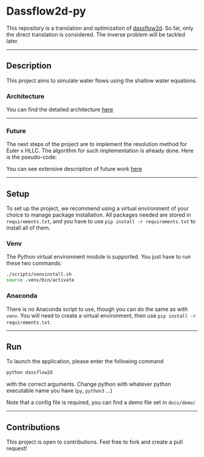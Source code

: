 # Dassflow2d-py

This repository is a translation and optimization of [dassflow2d](https://github.com/DassHydro/dassflow2d).
So far, only the direct translation is considered. The inverse problem will be tackled later.

---

## Description
This project aims to simulate water flows using the shallow water equations.

### Architecture

You can find the detailed architecture [here](docs/markdown/architecture.md)

---

### Future
The next steps of the project are to implement the resolution method for Euler x HLLC.
The algorithm for such implementation is already done. Here is the pseudo-code:

You can see extensive description of future work [here](docs/markdown/todo.md)

---

## Setup
To set up the project, we recommend using a virtual environment of your choice to manage package installation.
All packages needed are stored in `requirements.txt`, and you have to use `pip install -r requirements.txt` to install all of them.

### Venv
The Python virtual environment module is supported. You just have to run these two commands:
```bash
./scripts/venvinstall.sh
source .venv/bin/activate
```

### Anaconda

There is no Anaconda script to use, though you can do the same as with `venv`.
You will need to create a virtual environment, then use `pip install -r requirements.txt`.

---

## Run

To launch the application, please enter the following command
``` bash
python dassflow2d
```
with the correct arguments.
Change python with whatever python executable name you have (`py`, `python3` ...)

Note that a config file is required, you can find a demo file set in `docs/demo/`

---

## Contributions

This project is open to contributions. Feel free to fork and create a pull request!
